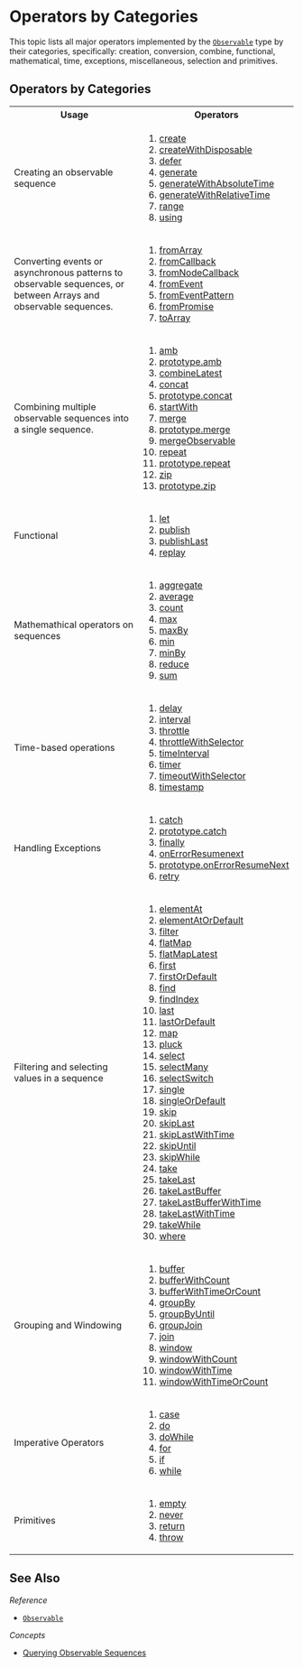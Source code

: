 # Operators by Categories #

This topic lists all major operators implemented by the [`Observable`](https://github.com/Reactive-Extensions/RxJS/blob/master/doc/api/core/observable.md) type by their categories, specifically: creation, conversion, combine, functional, mathematical, time, exceptions, miscellaneous, selection and primitives.

## Operators by Categories ##

<table>

   <th>Usage</th><th>Operators</th>
   <tr>
      <td>Creating an observable sequence</td>
      <td>
      <ol>
      <li><a href="https://github.com/Reactive-Extensions/RxJS/blob/master/doc/api/core/observable.md#rxobservablecreatesubscribe">create</a></li>
      <li><a href="https://github.com/Reactive-Extensions/RxJS/blob/master/doc/api/core/observable.md#rxobservablecreatewithdisposablesubscribe">createWithDisposable</a></li>
      <li><a href="https://github.com/Reactive-Extensions/RxJS/blob/master/doc/api/core/observable.md#rxobservabledeferobservablefactory">defer</a></li>
      <li><a href="https://github.com/Reactive-Extensions/RxJS/blob/master/doc/api/core/observable.md#rxobservablegenerateinitialstate-condition-iterate-resultselector-scheduler">generate</a></li>
      <li><a href="https://github.com/Reactive-Extensions/RxJS/blob/master/doc/api/core/observable.md#rxobservablegeneratewithabsolutetimeinitialstate-condition-iterate-resultselector-timeselector-scheduler">generateWithAbsoluteTime</a></li>
      <li><a href="https://github.com/Reactive-Extensions/RxJS/blob/master/doc/api/core/observable.md#rxobservablegenerateinitialstate-condition-iterate-resultselector-scheduler">generateWithRelativeTime</a></li>
      <li><a href="https://github.com/Reactive-Extensions/RxJS/blob/master/doc/api/core/observable.md#rxobservablerangestart-count-scheduler">range</a></li>
      <li><a href="https://github.com/Reactive-Extensions/RxJS/blob/master/doc/api/core/observable.md#rxobservableusingresourcefactory-observablefactory">using</a></li>
      </ol>
      </td>
   </tr>
   <tr>
      <td>Converting events or asynchronous patterns to observable sequences, or between Arrays and observable sequences.</td>
      <td>
      	<ol>
      	<li><a href="https://github.com/Reactive-Extensions/RxJS/blob/master/doc/api/core/observable.md#rxobservablefromarrayarray-scheduler">fromArray</a></li>
      	<li><a href="https://github.com/Reactive-Extensions/RxJS/blob/master/doc/api/core/observable.md#rxobservablefromcallbackfunc-scheduler-context">fromCallback</a></li>
      	<li><a href="https://github.com/Reactive-Extensions/RxJS/blob/master/doc/api/core/observable.md#rxobservablefromnodecallbackfunc-scheduler-context">fromNodeCallback</a></li>
      	<li><a href="https://github.com/Reactive-Extensions/RxJS/blob/master/doc/api/core/observable.md#rxobservablefromeventelement-eventname">fromEvent</a></li>
      	<li><a href="https://github.com/Reactive-Extensions/RxJS/blob/master/doc/api/core/observable.md#rxobservablefromeventpatternaddhandler-removehandler">fromEventPattern</a></li>
      	<li><a href="https://github.com/Reactive-Extensions/RxJS/blob/master/doc/api/core/observable.md#rxobservablefrompromisepromise">fromPromise</a></li>
      	<li><a href="https://github.com/Reactive-Extensions/RxJS/blob/master/doc/api/core/observable.md#rxobservableprototypetoarray">toArray</a></li>
      	</ol>
      </td>
   </tr>
   <tr>
   <td>
   Combining multiple observable sequences into a single sequence.
   </td>
   <td>
   <ol>
   <li><a href="https://github.com/Reactive-Extensions/RxJS/blob/master/doc/api/core/observable.md#rxobservableambargs">amb</a></li>
   <li><a href="https://github.com/Reactive-Extensions/RxJS/blob/master/doc/api/core/observable.md#rxobservableprototypeambrightsource">prototype.amb</a></li>
   <li><a href="https://github.com/Reactive-Extensions/RxJS/blob/master/doc/api/core/observable.md#rxobservableprototypecombinelatestargs-resultselector">combineLatest</a></li>
   <li><a href="https://github.com/Reactive-Extensions/RxJS/blob/master/doc/api/core/observable.md#rxobservableconcatargs">concat</a></li>
   <li><a href="https://github.com/Reactive-Extensions/RxJS/blob/master/doc/api/core/observable.md#rxobservableprototypeambrightsource">prototype.concat</a></li>
   <li><a href="https://github.com/Reactive-Extensions/RxJS/blob/master/doc/api/core/observable.md#rxobservableprototypestartwithscheduler-args">startWith</a></li>
   <li><a href="https://github.com/Reactive-Extensions/RxJS/blob/master/doc/api/core/observable.md#rxobservablemergescheduler-args">merge</a></li>
   <li><a href="https://github.com/Reactive-Extensions/RxJS/blob/master/doc/api/core/observable.md#rxobservableprototypemergemaxconcurrent--other">prototype.merge</a></li>
   <li><a href="https://github.com/Reactive-Extensions/RxJS/blob/master/doc/api/core/observable.md#rxobservableprototypemergeobservable">mergeObservable</a></li>
   <li><a href="https://github.com/Reactive-Extensions/RxJS/blob/master/doc/api/core/observable.md#rxobservablerepeatvalue-repeatcount-scheduler">repeat</a></li>
   <li><a href="https://github.com/Reactive-Extensions/RxJS/blob/master/doc/api/core/observable.md#rxobservableprototyperepeatrepeatcount">prototype.repeat</a></li>
   <li><a href="https://github.com/Reactive-Extensions/RxJS/blob/master/doc/api/core/observable.md#rxobservablezipargs">zip</a></li>
   <li><a href="https://github.com/Reactive-Extensions/RxJS/blob/master/doc/api/core/observable.md#rxobservableprototypezipargs-resultselector">prototype.zip</a></li>
   </ol>
   </td>
   </tr>
   <tr>
   <td>Functional</td>
   <td>
   <ol>
   <li><a href="https://github.com/Reactive-Extensions/RxJS/blob/master/doc/api/core/observable.md#rxobservableprototypeletfunc">let</a></li>
   <li><a href="https://github.com/Reactive-Extensions/RxJS/blob/master/doc/api/core/observable.md#rxobservableprototypepublishselector">publish</a></li>
   <li><a href="https://github.com/Reactive-Extensions/RxJS/blob/master/doc/api/core/observable.md#rxobservableprototypepublishlatestselector">publishLast</a></li>
   <li><a href="https://github.com/Reactive-Extensions/RxJS/blob/master/doc/api/core/observable.md#rxobservableprototypereplayselector-buffersize-window-scheduler">replay</a></li>
   </ol>
   </td>
   </tr>
   <tr>
   <td>Mathemathical operators on sequences</td>
   <td>
   <ol>
   <li><a href="https://github.com/Reactive-Extensions/RxJS/blob/master/doc/api/core/observable.md#rxobservableprototypeaggregateseed-accumulator">aggregate</a></li>
   <li><a href="https://github.com/Reactive-Extensions/RxJS/blob/master/doc/api/core/observable.md#rxobservableprototypeaverageselector">average</a></li>
   <li><a href="https://github.com/Reactive-Extensions/RxJS/blob/master/doc/api/core/observable.md#rxobservableprototypecountpredicate">count</a></li>
   <li><a href="https://github.com/Reactive-Extensions/RxJS/blob/master/doc/api/core/observable.md#rxobservableprototypemaxcomparer">max</a></li>
   <li><a href="https://github.com/Reactive-Extensions/RxJS/blob/master/doc/api/core/observable.md#rxobservableprototypemaxbykeyselector-comparer">maxBy</a></li>
   <li><a href="https://github.com/Reactive-Extensions/RxJS/blob/master/doc/api/core/observable.md#rxobservableprototypemincomparer">min</a></li>
   <li><a href="https://github.com/Reactive-Extensions/RxJS/blob/master/doc/api/core/observable.md#rxobservableprototypeminbykeyselector-comparer">minBy</a></li>
   <li><a href="https://github.com/Reactive-Extensions/RxJS/blob/master/doc/api/core/observable.md#rxobservableprototypereduceaccumulator-seed">reduce</a></li>
   <li><a href="https://github.com/Reactive-Extensions/RxJS/blob/master/doc/api/core/observable.md#rxobservableprototypesumkeyselector-thisarg">sum</a></li>
   </ol>
   </td>
   </tr>
   <tr>
   <td>Time-based operations</td>
   <td>
   <ol>
   <li><a href="https://github.com/Reactive-Extensions/RxJS/blob/master/doc/api/core/observable.md#rxobservableprototypedelayduetime-scheduler">delay</a></li>
   <li><a href="https://github.com/Reactive-Extensions/RxJS/blob/master/doc/api/core/observable.md#rxobservableintervalperiod-scheduler">interval</a></li>
   <li><a href="https://github.com/Reactive-Extensions/RxJS/blob/master/doc/api/core/observable.md#rxobservableprototypethrottleduetime-scheduler">throttle</a></li>
   <li><a href="https://github.com/Reactive-Extensions/RxJS/blob/master/doc/api/core/observable.md#rxobservableprototypethrottlewithselectorthrottleselector">throttleWithSelector</a></li>
   <li><a href="https://github.com/Reactive-Extensions/RxJS/blob/master/doc/api/core/observable.md#rxobservableprototypetimeintervalscheduler">timeInterval</a></li>
   <li><a href="https://github.com/Reactive-Extensions/RxJS/blob/master/doc/api/core/observable.md#rxobservabletimerduetime-period-scheduler">timer</a></li>
   <li><a href="https://github.com/Reactive-Extensions/RxJS/blob/master/doc/api/core/observable.md#rxobservableprototypetimeoutduetime-other-scheduler">timeoutWithSelector</a></li>
   <li><a href="https://github.com/Reactive-Extensions/RxJS/blob/master/doc/api/core/observable.md#rxobservableprototypetimestampscheduler">timestamp</a></li>
   </ol>
   </td>
   </tr>
   <tr>
   <td>Handling Exceptions</td>
   <td>
   <ol>
   <li><a href="https://github.com/Reactive-Extensions/RxJS/blob/master/doc/api/core/observable.md#rxobservablecatchargs">catch</a></li>
   <li><a href="https://github.com/Reactive-Extensions/RxJS/blob/master/doc/api/core/observable.md#rxobservableprototypecatchsecond--handler">prototype.catch</a></li>
   <li><a href="https://github.com/Reactive-Extensions/RxJS/blob/master/doc/api/core/observable.md#rxobservableprototypefinallyaction">finally</a></li>
   <li><a href="https://github.com/Reactive-Extensions/RxJS/blob/master/doc/api/core/observable.md#rxobservableonerrorresumenextargs">onErrorResumenext</a></li>
   <li><a href="https://github.com/Reactive-Extensions/RxJS/blob/master/doc/api/core/observable.md#rxobservableprototypeonerrorresumenextsecond">prototype.onErrorResumeNext</a></li>
   <li><a href="https://github.com/Reactive-Extensions/RxJS/blob/master/doc/api/core/observable.md#rxobservableprototyperetryretrycount">retry</a></li>
   </ol>
   </td>
   </tr>
   <tr>
   <td>Filtering and selecting values in a sequence</td>
   <td>
   <ol>
   <li><a href="https://github.com/Reactive-Extensions/RxJS/blob/master/doc/api/core/observable.md#rxobservableprototypeelementatindex">elementAt</a></li>
   <li><a href="https://github.com/Reactive-Extensions/RxJS/blob/master/doc/api/core/observable.md#rxobservableprototypeelementatordefaultindex-defaultvalue">elementAtOrDefault</a></li>
   <li><a href="https://github.com/Reactive-Extensions/RxJS/blob/master/doc/api/core/observable.md#rxobservableprototypefilterpredicate-thisarg">filter</a></li>
   <li><a href="https://github.com/Reactive-Extensions/RxJS/blob/master/doc/api/core/observable.md#rxobservableprototypeflatmapselector-resultselector">flatMap</a></li>
   <li><a href="https://github.com/Reactive-Extensions/RxJS/blob/master/doc/api/core/observable.md#rxobservableprototypeflatmaplatestselector-thisarg">flatMapLatest</a></li>
   <li><a href="https://github.com/Reactive-Extensions/RxJS/blob/master/doc/api/core/observable.md#rxobservableprototypefirstpredicate-thisarg">first</a></li>
   <li><a href="https://github.com/Reactive-Extensions/RxJS/blob/master/doc/api/core/observable.md#rxobservableprototypefirstordefaultpredicate-defaultvalue-thisarg">firstOrDefault</a></li>
   <li><a href="https://github.com/Reactive-Extensions/RxJS/blob/master/doc/api/core/observable.md#rxobservableprototypefindpredicate-thisarg">find</a></li>
   <li><a href="https://github.com/Reactive-Extensions/RxJS/blob/master/doc/api/core/observable.md#rxobservableprototypefindindexpredicate-thisarg">findIndex</a></li>
   <li><a href="https://github.com/Reactive-Extensions/RxJS/blob/master/doc/api/core/observable.md#rxobservableprototypelastpredicate-thisarg">last</a></li>
   <li><a href="https://github.com/Reactive-Extensions/RxJS/blob/master/doc/api/core/observable.md#rxobservableprototypelastordefaultpredicate-defaultvalue-thisarg">lastOrDefault</a></li>
   <li><a href="https://github.com/Reactive-Extensions/RxJS/blob/master/doc/api/core/observable.md#rxobservableprototypemapselector-thisarg">map</a></li>
   <li><a href="https://github.com/Reactive-Extensions/RxJS/blob/master/doc/api/core/observable.md#rxobservableprototypepluckproperty">pluck</a></li>
   <li><a href="https://github.com/Reactive-Extensions/RxJS/blob/master/doc/api/core/observable.md#rxobservableprototypeselectselector-thisarg">select</a></li>
   <li><a href="https://github.com/Reactive-Extensions/RxJS/blob/master/doc/api/core/observable.md#rxobservableprototypeselectmanyselector-resultselector">selectMany</a></li>
   <li><a href="https://github.com/Reactive-Extensions/RxJS/blob/master/doc/api/core/observable.md#rxobservableprototypeselectswitchselector-thisarg">selectSwitch</a></li>
   <li><a href="https://github.com/Reactive-Extensions/RxJS/blob/master/doc/api/core/observable.md#rxobservableprototypesinglepredicate-thisarg">single</a></li>
   <li><a href="https://github.com/Reactive-Extensions/RxJS/blob/master/doc/api/core/observable.md#rxobservableprototypesingleordefaultpredicate-defaultvalue-thisarg">singleOrDefault</a></li>
   <li><a href="https://github.com/Reactive-Extensions/RxJS/blob/master/doc/api/core/observable.md#rxobservableprototypeskipcount">skip</a></li>
   <li><a href="https://github.com/Reactive-Extensions/RxJS/blob/master/doc/api/core/observable.md#rxobservableprototypeskiplastcount">skipLast</a></li>
   <li><a href="https://github.com/Reactive-Extensions/RxJS/blob/master/doc/api/core/observable.md#rxobservableprototypeskiplastwithtimeduration">skipLastWithTime</a></li>
   <li><a href="https://github.com/Reactive-Extensions/RxJS/blob/master/doc/api/core/observable.md#rxobservableprototypeskipuntilother">skipUntil</a></li>
   <li><a href="https://github.com/Reactive-Extensions/RxJS/blob/master/doc/api/core/observable.md#rxobservableprototypeskipwhilepredicate-thisarg">skipWhile</a></li>
   <li><a href="https://github.com/Reactive-Extensions/RxJS/blob/master/doc/api/core/observable.md#rxobservableprototypetakecount-scheduler">take</a></li>
   <li><a href="https://github.com/Reactive-Extensions/RxJS/blob/master/doc/api/core/observable.md#rxobservableprototypetakelastcount">takeLast</a></li>
   <li><a href="https://github.com/Reactive-Extensions/RxJS/blob/master/doc/api/core/observable.md#rxobservableprototypetakelastbuffercount">takeLastBuffer</a></li>
   <li><a href="https://github.com/Reactive-Extensions/RxJS/blob/master/doc/api/core/observable.md#rxobservableprototypetakelastbufferwithtimeduration-scheduler">takeLastBufferWithTime</a></li>
   <li><a href="https://github.com/Reactive-Extensions/RxJS/blob/master/doc/api/core/observable.md#rxobservableprototypetakelastwithtimeduration-timescheduler-loopscheduler">takeLastWithTime</a></li>
   <li><a href="https://github.com/Reactive-Extensions/RxJS/blob/master/doc/api/core/observable.md#rxobservableprototypetakewhilepredicate-thisarg">takeWhile</a></li>
   <li><a href="https://github.com/Reactive-Extensions/RxJS/blob/master/doc/api/core/observable.md#rxobservableprototypewherepredicate-thisarg">where</a></li>
   </ol>
   </td>
   </tr>
   <tr>
   <td>Grouping and Windowing</td>
   <td>
   <ol>
   <li><a href="https://github.com/Reactive-Extensions/RxJS/blob/master/doc/api/core/observable.md#rxobservableprototypebufferbufferopenings-bufferboundaries-bufferclosingselector">buffer</a></li>
   <li><a href="https://github.com/Reactive-Extensions/RxJS/blob/master/doc/api/core/observable.md#rxobservableprototypebufferwithcountcount-skip">bufferWithCount</a></li>
   <li><a href="https://github.com/Reactive-Extensions/RxJS/blob/master/doc/api/core/observable.md#rxobservableprototypebufferwithtimetimespan-timeshift--scheduler-scheduler">bufferWithTimeOrCount</a></li>
   <li><a href="https://github.com/Reactive-Extensions/RxJS/blob/master/doc/api/core/observable.md#rxobservableprototypegroupbykeyselector-elementselector-keyserializer">groupBy</a></li>
   <li><a href="https://github.com/Reactive-Extensions/RxJS/blob/master/doc/api/core/observable.md#rxobservableprototypegroupbyuntilkeyselector-elementselector-durationselector-keyserializer">groupByUntil</a></li>
   <li><a href="https://github.com/Reactive-Extensions/RxJS/blob/master/doc/api/core/observable.md#rxobservableprototypegroupjoinright-leftdurationselector-rightdurationselector-resultselector">groupJoin</a></li>
   <li><a href="https://github.com/Reactive-Extensions/RxJS/blob/master/doc/api/core/observable.md#rxobservableprototypejoinright-leftdurationselector-rightdurationselector-resultselector">join</a></li>
   <li><a href="https://github.com/Reactive-Extensions/RxJS/blob/master/doc/api/core/observable.md#rxobservableprototypewindowwindowopenings-windowboundaries-windowclosingselector">window</a></li>
   <li><a href="https://github.com/Reactive-Extensions/RxJS/blob/master/doc/api/core/observable.md#rxobservableprototypewindowwithcountcount-skip">windowWithCount</a></li>
   <li><a href="https://github.com/Reactive-Extensions/RxJS/blob/master/doc/api/core/observable.md#rxobservableprototypewindowwithtimetimespan-timeshift--scheduler">windowWithTime</a></li>
   <li><a href="https://github.com/Reactive-Extensions/RxJS/blob/master/doc/api/core/observable.md#rxobservableprototypewindowwithtimeorcounttimespan-count-scheduler">windowWithTimeOrCount</a></li>
   </ol>
   </td>
   </tr>
   <tr>
   <td>Imperative Operators</td>
   <td>
   <ol>
   <li><a href="https://github.com/Reactive-Extensions/RxJS/blob/master/doc/api/core/observable.md#rxobservablecaseselector-sources-elsesourcescheduler">case</a></li>
   <li><a href="https://github.com/Reactive-Extensions/RxJS/blob/master/doc/api/core/observable.md#rxobservableprototypedoobserver--onnext-onerror-oncompleted">do</a></li>
   <li><a href="https://github.com/Reactive-Extensions/RxJS/blob/master/doc/api/core/observable.md#rxobservableprototypedowhilecondition-source">doWhile</a></li>
   <li><a href="https://github.com/Reactive-Extensions/RxJS/blob/master/doc/api/core/observable.md#rxobservableforsources-resultselector">for</a></li>
   <li><a href="https://github.com/Reactive-Extensions/RxJS/blob/master/doc/api/core/observable.md#rxobservableifcondition-thensource-elsesource">if</a></li>
   <li><a href="https://github.com/Reactive-Extensions/RxJS/blob/master/doc/api/core/observable.md#rxobservablewhilecondition-source">while</a></li>
   </ol>
   </td>
   </tr>
   <tr>
   <td>Primitives</td>
   <td>
   <ol>
    <li><a href="https://github.com/Reactive-Extensions/RxJS/blob/master/doc/api/core/observable.md#rxobservableemptyscheduler">empty</a></li>
    <li><a href="https://github.com/Reactive-Extensions/RxJS/blob/master/doc/api/core/observable.md#rxobservablenever">never</a></li>
 	<li><a href="https://github.com/Reactive-Extensions/RxJS/blob/master/doc/api/core/observable.md#rxobservablereturnvalue-scheduler">return</a></li>
   <li><a href="https://github.com/Reactive-Extensions/RxJS/blob/master/doc/api/core/observable.md#rxobservablethrowexception-scheduler">throw</a></li>
   </ol>
   </td>
   </tr>
</table>

## See Also ##

*Reference*
 - [`Observable`](https://github.com/Reactive-Extensions/RxJS/blob/master/doc/api/core/observable.md)

*Concepts*
- [Querying Observable Sequences](querying.md)
